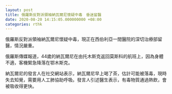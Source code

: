 ```yaml
---
layout: post
title: 俄羅斯反對派領袖納瓦爾尼懷疑中毒　昏迷留醫
date: 2020-08-20 14:15:05.000000000 +08:00
categories: rthk
---
```


俄羅斯反對派領袖納瓦爾尼懷疑中毒，現正在西伯利亞一間醫院的深切治療部留醫，情況嚴重。

俄羅斯傳媒報道，44歲的納瓦爾尼在由托木斯克返回莫斯科的航班上，因為身體不適，客機緊急降落在鄂木斯克。

納瓦爾尼的發言人在社交網站表示，納瓦爾尼早上喝了茶，估計可能被落毒，現時失去知覺，需要用人工肺協助呼吸。發言人引述醫生表示，有毒物質通過熱飲，會被吸收得更快。

